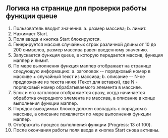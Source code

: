 ## Логика на странице для проверки работы функции queue
1. Пользователь вводит значения:
a. размер массива;
b. лимит.
2. Нажимает Start.
3. Поля ввода и кнопка Start блокируются.
4. Генерируется массив случайных строк различной длины от 10 до 200 символов,
размер массива равен введенному значению.
5. Запускается функция queue, в которую передается массив, функция маппер и
лимит.
6. По мере выполнения функция маппер отображает на странице следующую
информацию:
a. заголовок -- порядковый номер в массиве + случайный текст из массива;
b. описание -- N-ое предложение из текста ниже (Текст для вставки), где N -
порядковый номер обрабатываемого элемента в массиве.
7. Блок и его заголовок отображается сразу, когда начинается обработка очередного
элемента из массива, а описание в конце выполнения функции маппер.
8. Порядок выводимых блоков должен совпадать с порядком в массиве, а описание
появляется по мере выполнения функции маппер.
9. Отображать процесс выполнения функции (Progress: 13 of 100).
10. После окончания работы поля ввода и кнопка Start снова активны.
